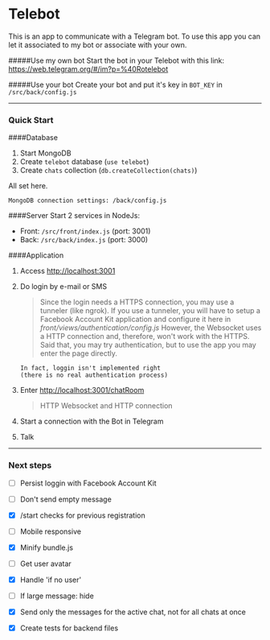 # Telebot

This is an app to communicate with a Telegram bot. To use this app you can let it associated to my bot or associate with your own.

#####Use my own bot
Start the bot in your Telebot with this link: 
https://web.telegram.org/#/im?p=%40Rotelebot

#####Use your bot
Create your bot and put it's key in `BOT_KEY` in `/src/back/config.js`

----

### Quick Start

####Database
1. Start MongoDB
2. Create `telebot` database (`use telebot`)
3. Create `chats` collection (`db.createCollection(chats)`)

All set here.

    MongoDB connection settings: /back/config.js

####Server
Start 2 services in NodeJs:
* Front: `/src/front/index.js` (port: 3001)
* Back: `/src/back/index.js` (port: 3000)

####Application
1. Access [http://localhost:3001]()
2. Do login by e-mail or SMS
   > Since the login needs a HTTPS connection, you may use a tunneler (like ngrok).
   If you use a tunneler, you will have to setup a Facebook Account Kit application and configure it here in *front/views/authentication/config.js* 
   However, the Websocket uses a HTTP connection and, therefore, won't work with the HTTPS. 
   Said that, you may try authentication, but to use the app you may enter the page directly.
   
       In fact, loggin isn't implemented right 
       (there is no real authentication process)
   
3. Enter [http://localhost:3001/chatRoom]()
   > HTTP Websocket and HTTP connection
4. Start a connection with the Bot in Telegram
5. Talk

****

### Next steps

- [ ] Persist loggin with Facebook Account Kit
- [ ] Don't send empty message
- [x] /start checks for previous registration
- [ ] Mobile responsive
- [x] Minify bundle.js
- [ ] Get user avatar
- [x] Handle 'if no user'
- [ ] If large message: hide
- [x] Send only the messages for the active chat, not for all chats at once
- [x] Create tests for backend files

